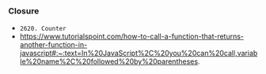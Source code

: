### Closure
- `2620. Counter`
- https://www.tutorialspoint.com/how-to-call-a-function-that-returns-another-function-in-javascript#:~:text=In%20JavaScript%2C%20you%20can%20call,variable%20name%2C%20followed%20by%20parentheses.
